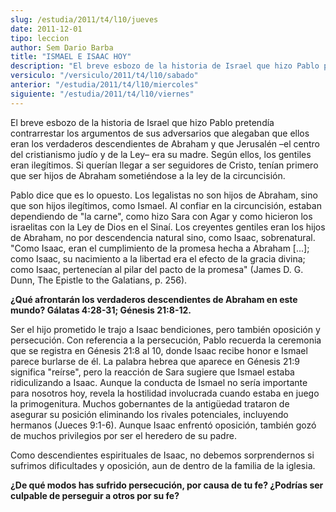 ```yaml
---
slug: /estudia/2011/t4/l10/jueves
date: 2011-12-01
tipo: leccion
author: Sem Dario Barba
title: "ISMAEL E ISAAC HOY"
description: "El breve esbozo de la historia de Israel que hizo Pablo pretendía contrarrestar  los argumentos de sus adversarios que alegaban que ellos eran los verdaderos  descendientes de Abraham y que Jerusalén –el centro del cristianismo judío y de  la Ley– era su madre. Según ellos, lo..."
versiculo: "/versiculo/2011/t4/l10/sabado"
anterior: "/estudia/2011/t4/l10/miercoles"
siguiente: "/estudia/2011/t4/l10/viernes"
---
```


El breve esbozo de la historia de Israel que hizo Pablo pretendía contrarrestar los argumentos de sus adversarios que alegaban que ellos eran los verdaderos descendientes de Abraham y que Jerusalén –el centro del cristianismo judío y de la Ley– era su madre. Según ellos, los gentiles eran ilegítimos. Si querían llegar a ser seguidores de Cristo, tenían primero que ser hijos de Abraham sometiéndose a la ley de la circuncisión.

Pablo dice que es lo opuesto. Los legalistas no son hijos de Abraham, sino que son hijos ilegítimos, como Ismael. Al confiar en la circuncisión, estaban dependiendo de "la carne", como hizo Sara con Agar y como hicieron los israelitas con la Ley de Dios en el Sinaí. Los creyentes gentiles eran los hijos de Abraham, no por descendencia natural sino, como Isaac, sobrenatural. "Como Isaac, eran el cumplimiento de la promesa hecha a Abraham [...]; como Isaac, su nacimiento a la libertad era el efecto de la gracia divina; como Isaac, pertenecían al pilar del pacto de la promesa" (James D. G. Dunn, The Epistle to the Galatians, p. 256).

**¿Qué afrontarán los verdaderos descendientes de Abraham en este mundo? Gálatas 4:28-31; Génesis 21:8-12.**

Ser el hijo prometido le trajo a Isaac bendiciones, pero también oposición y persecución. Con referencia a la persecución, Pablo recuerda la ceremonia que se registra en Génesis 21:8 al 10, donde Isaac recibe honor e Ismael parece burlarse de él. La palabra hebrea que aparece en Génesis 21:9 significa "reírse", pero la reacción de Sara sugiere que Ismael estaba ridiculizando a Isaac. Aunque la conducta de Ismael no sería importante para nosotros hoy, revela la hostilidad involucrada cuando estaba en juego la primogenitura. Muchos gobernantes de la antigüedad trataron de asegurar su posición eliminando los rivales potenciales, incluyendo hermanos (Jueces 9:1-6). Aunque Isaac enfrentó oposición, también gozó de muchos privilegios por ser el heredero de su padre.

Como descendientes espirituales de Isaac, no debemos sorprendernos si sufrimos dificultades y oposición, aun de dentro de la familia de la iglesia.

**¿De qué modos has sufrido persecución, por causa de tu fe? ¿Podrías ser culpable de perseguir a otros por su fe?**
